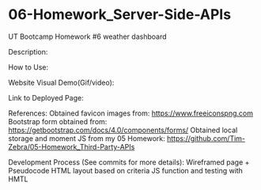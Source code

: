 # 06-Homework_Server-Side-APIs
UT Bootcamp Homework #6 weather dashboard

Description:


How to Use:


Website Visual Demo(Gif/video):


Link to Deployed Page:


References:
Obtained favicon images from: https://www.freeiconspng.com
Bootstrap form obtained from: https://getbootstrap.com/docs/4.0/components/forms/
Obtained local storage and moment JS from my 05 Homework: https://github.com/Tim-Zebra/05-Homework_Third-Party-APIs


Development Process (See commits for more details):
Wireframed page + Pseudocode
HTML layout based on criteria
JS function and testing with HMTL



